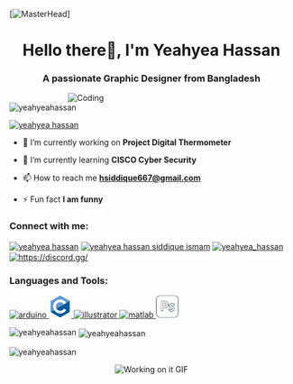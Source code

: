[![MasterHead](https://i.pinimg.com/originals/18/a4/94/18a4949fc9c8067172d3b96e302e7097.gif)]
<h1 align="center">Hello there👋, I'm Yeahyea Hassan</h1>
<h3 align="center">A passionate Graphic Designer from Bangladesh</h3>
<img align="right" alt="Coding" width="400" src="https://cdn.dribbble.com/users/285475/screenshots/4720919/channel_surfing.gif"
<p align="left"> <img src="https://komarev.com/ghpvc/?username=yeahyeahassan&label=Profile%20views&color=0e75b6&style=flat" alt="yeahyeahassan" /> </p>

<p align="left"> <a href="https://twitter.com/yeahyea hassan" target="blank"><img src="https://img.shields.io/twitter/follow/yeahyea hassan?logo=twitter&style=for-the-badge" alt="yeahyea hassan" /></a> </p>

- 🔭 I’m currently working on **Project Digital Thermometer**

- 🌱 I’m currently learning **CISCO Cyber Security**

- 📫 How to reach me **hsiddique667@gmail.com**

- ⚡ Fun fact **I am funny**

<h3 align="left">Connect with me:</h3>
<p align="left">
<a href="https://twitter.com/yeahyea hassan" target="blank"><img align="center" src="https://raw.githubusercontent.com/rahuldkjain/github-profile-readme-generator/master/src/images/icons/Social/twitter.svg" alt="yeahyea hassan" height="30" width="40" /></a>
<a href="https://fb.com/yeahyea hassan siddique ismam" target="blank"><img align="center" src="https://raw.githubusercontent.com/rahuldkjain/github-profile-readme-generator/master/src/images/icons/Social/facebook.svg" alt="yeahyea hassan siddique ismam" height="30" width="40" /></a>
<a href="https://instagram.com/yeahyea_hassan" target="blank"><img align="center" src="https://raw.githubusercontent.com/rahuldkjain/github-profile-readme-generator/master/src/images/icons/Social/instagram.svg" alt="yeahyea_hassan" height="30" width="40" /></a>
<a href="https://discord.gg/https://discord.gg/" target="blank"><img align="center" src="https://raw.githubusercontent.com/rahuldkjain/github-profile-readme-generator/master/src/images/icons/Social/discord.svg" alt="https://discord.gg/" height="30" width="40" /></a>
</p>

<h3 align="left">Languages and Tools:</h3>
<p align="left"> <a href="https://www.arduino.cc/" target="_blank" rel="noreferrer"> <img src="https://cdn.worldvectorlogo.com/logos/arduino-1.svg" alt="arduino" width="40" height="40"/> </a> <a href="https://www.cprogramming.com/" target="_blank" rel="noreferrer"> <img src="https://raw.githubusercontent.com/devicons/devicon/master/icons/c/c-original.svg" alt="c" width="40" height="40"/> </a> <a href="https://www.adobe.com/in/products/illustrator.html" target="_blank" rel="noreferrer"> <img src="https://www.vectorlogo.zone/logos/adobe_illustrator/adobe_illustrator-icon.svg" alt="illustrator" width="40" height="40"/> </a> <a href="https://www.mathworks.com/" target="_blank" rel="noreferrer"> <img src="https://upload.wikimedia.org/wikipedia/commons/2/21/Matlab_Logo.png" alt="matlab" width="40" height="40"/> </a> <a href="https://www.photoshop.com/en" target="_blank" rel="noreferrer"> <img src="https://raw.githubusercontent.com/devicons/devicon/master/icons/photoshop/photoshop-line.svg" alt="photoshop" width="40" height="40"/> </a> </p>

<p><img align="left" src="https://github-readme-stats.vercel.app/api/top-langs?username=yeahyeahassan&show_icons=true&locale=en&layout=compact" alt="yeahyeahassan" /></p>

<p>&nbsp;<img align="center" src="https://github-readme-stats.vercel.app/api?username=yeahyeahassan&show_icons=true&locale=en" alt="yeahyeahassan" /></p>

<p><img align="center" src="https://github-readme-streak-stats.herokuapp.com/?user=yeahyeahassan&" alt="yeahyeahassan" /></p>


<!-- Graphical GIF Animation -->
<div class="gif-container" style="text-align: center; margin-bottom: 20px;">
  <img src="https://i.giphy.com/media/v1.Y2lkPTc5MGI3NjExc3Fjb3Z3bHEwbHVlaWpiMjZ5dDQxY3owZTg0dGx5NHdubzNjNXNibiZlcD12MV9pbnRlcm5hbF9naWZfYnlfaWQmY3Q9Zw/5rQ316ynZs3irWzJOJ/giphy.gif" alt="Working on it GIF" />
</div>


